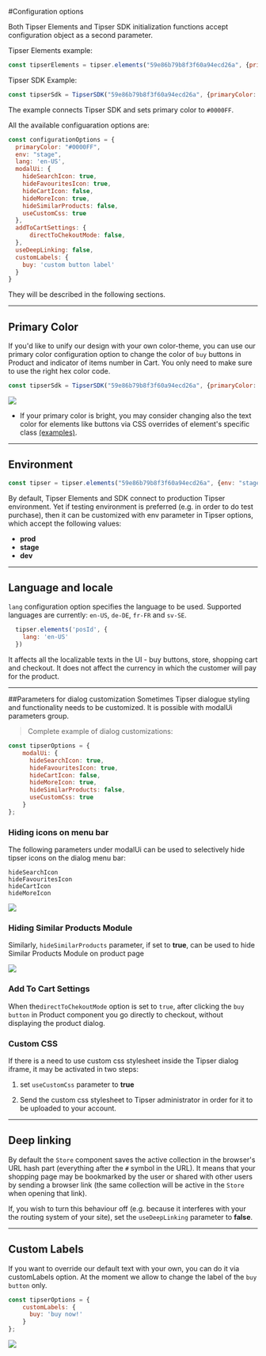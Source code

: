 #Configuration options

Both Tipser Elements and Tipser SDK initialization functions accept configuration object as a second parameter. 


Tipser Elements example:

```javascript
const tipserElements = tipser.elements("59e86b79b8f3f60a94ecd26a", {primaryColor: "#222"});
```

Tipser SDK Example:

```javascript
const tipserSdk = TipserSDK("59e86b79b8f3f60a94ecd26a", {primaryColor: "#222"});
```

The example connects Tipser SDK and sets primary color to `#0000FF`.

All the available configuaration options are: 

```javascript
const configurationOptions = {
  primaryColor: "#0000FF",
  env: "stage",
  lang: 'en-US',
  modalUi: {
    hideSearchIcon: true,
    hideFavouritesIcon: true,
    hideCartIcon: false,
    hideMoreIcon: true,
    hideSimilarProducts: false,
    useCustomCss: true
  },
  addToCartSettings: {
      directToChekoutMode: false,
  },
  useDeepLinking: false,
  customLabels: {
    buy: 'custom button label'
  }
}
```
They will be described in the following sections.

***

## Primary Color

If you'd like to unify our design with your own color-theme, you can use our primary color configuration option to change the color of `buy` buttons in Product and indicator of items number in Cart. You only need to make sure to use the right hex color code.

```javascript
const tipserSdk = TipserSDK("59e86b79b8f3f60a94ecd26a", {primaryColor: "#5F9F9F"});
```

[![](primary-color.png)](/images/primary-color.png)

* If your primary color is bright, you may consider changing also the text color for elements like buttons via CSS overrides of element's specific class [(examples)](#customizing-tipser-elements-styles). 


***

## Environment

```javascript
const tipser = tipser.elements("59e86b79b8f3f60a94ecd26a", {env: "stage"});
```

By default, Tipser Elements and SDK connect to production Tipser environment. Yet if testing environment is preferred (e.g. in order to do test purchase), then it can be customized with env parameter in Tipser options, which accept the following values:

- **prod**
- **stage**
- **dev**

***

## Language and locale

`lang` configuration option specifies the language to be used. Supported languages are currently: `en-US`, `de-DE`, `fr-FR` and `sv-SE`.

```js
  tipser.elements('posId', {
    lang: 'en-US'
  })
```

It affects all the localizable texts in the UI - buy buttons, store, shopping cart and checkout. It does not affect the currency in which the customer will pay for the product.

***

##Parameters for dialog customization
Sometimes Tipser dialogue styling and functionality needs to be customized. It is possible with modalUi parameters group.

> Complete example of dialog customizations:

```javascript
const tipserOptions = {
    modalUi: {
      hideSearchIcon: true,
      hideFavouritesIcon: true,
      hideCartIcon: false,
      hideMoreIcon: true,
      hideSimilarProducts: false,
      useCustomCss: true
    }
};
```

### Hiding icons on menu bar

The following parameters under modalUi can be used to selectively hide tipser icons on the dialog menu bar: 

`hideSearchIcon` <br> 
`hideFavouritesIcon` <br>
`hideCartIcon` <br>
`hideMoreIcon` <br>

[![](widget1.png)](/images/widget1.png)

### Hiding Similar Products Module

Similarly, `hideSimilarProducts` parameter, if set to **true**, can be used to hide Similar Products Module on product page

[![](widget2.png)](/images/widget2.png)

### Add To Cart Settings

When the`directToChekoutMode` option is set to `true`, after clicking the `buy button` in Product component you go directly to checkout, without displaying the product dialog.

### Custom CSS

If there is a need to use custom css stylesheet inside the Tipser dialog iframe, it may be activated in two steps:

1. set `useCustomCss` parameter to **true**
    
2. Send the custom css stylesheet to Tipser administrator in order for it to be uploaded to your account.

***

## Deep linking

By default the `Store` component saves the active collection in the browser's URL hash part (everything after the `#` symbol in the URL). It means that your shopping page may be bookmarked by the user or shared with other users by sending a browser link (the same collection will be active in the `Store` when opening that link). 

If, you wish to turn this behaviour off (e.g. because it interferes with your the routing system of your site), set the `useDeepLinking` parameter to **false**.

***

## Custom Labels

If you want to override our default text with your own, you can do it via customLabels option. At the moment we allow to change the label of the `buy button` only. 

```javascript
const tipserOptions = {
    customLabels: {
      buy: 'buy now!'
    }
};
```

[![](custom-label.png)](/images/custom-label.png)
